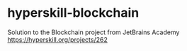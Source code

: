 # hyperskill-blockchain
Solution to the Blockchain project from JetBrains Academy
https://hyperskill.org/projects/262
